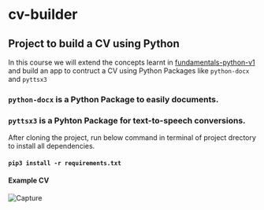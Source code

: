 # cv-builder
## Project to build a CV using Python


In this course we will extend the concepts learnt in [fundamentals-python-v1](https://github.com/SyedAanif/fundamentals-python-v1) and build an app to contruct a CV using Python Packages like `python-docx` and `pyttsx3`

### `python-docx` is a Python Package to easily documents.
### `pyttsx3` is a Pyhton Package for text-to-speech conversions.

After cloning the project, run below command in terminal of project drectory to install all dependencies.
#### `pip3 install -r requirements.txt`

#### Example CV
![Capture](https://user-images.githubusercontent.com/66770875/119266330-04218d00-bc08-11eb-9605-a5f2ce760a6f.PNG)

